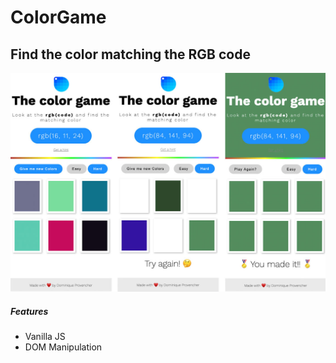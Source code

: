 # ColorGame

## Find the color matching the RGB code 

![Color Game UI](/Assets/color-game-UI.jpg)

##### Features

<ul>
  <li>Vanilla JS</li>
  <li>DOM Manipulation</li>
</ul>
